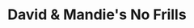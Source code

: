 ---
title: "David & Mandie's No Frills"
url: /edmonton/david-and-mandies-no-frills/
shop: supermarket
---